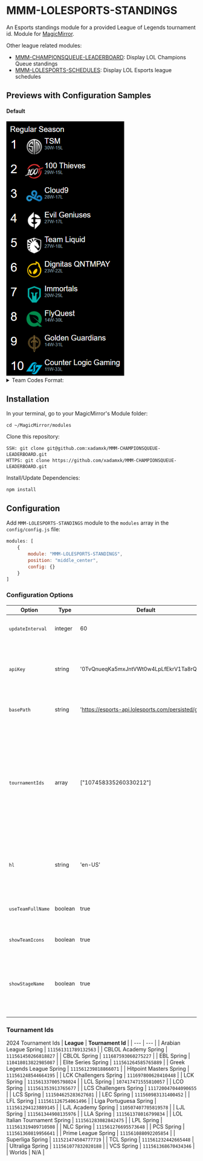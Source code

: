 # MMM-LOLESPORTS-STANDINGS
An Esports standings module for a provided League of Legends tournament id.
Module for <a href="https://github.com/MichMich/MagicMirror">MagicMirror</a>.

Other league related modules:
- <a href="https://github.com/xadamxk/MMM-CHAMPIONSQUEUE-LEADERBOARD">MMM-CHAMPIONSQUEUE-LEADERBOARD</a>: Display LOL Champions Queue standings
- <a href="https://github.com/xadamxk/MMM-LOLESPORTS-SCHEDULES">MMM-LOLESPORTS-SCHEDULES</a>: Display LOL Esports league schedules 

## Previews with Configuration Samples
#### Default
<img src="https://github.com/xadamxk/MMM-LOLESPORTS-STANDINGS/blob/master/screenshots/screenshot_default.png?raw=true" title="Preview"  />

<details> 
  <summary>Team Codes Format:</summary>
  <img src="https://github.com/xadamxk/MMM-LOLESPORTS-STANDINGS/blob/master/screenshots/screenshot_teamCodes.png?raw=true" title="Preview Team Codes"  />
	<pre><code>
config: {
    useTeamFullName: false
}
	</code></pre>
</details>

## Installation
In your terminal, go to your MagicMirror's Module folder:
````
cd ~/MagicMirror/modules
````

Clone this repository:
````
SSH: git clone git@github.com:xadamxk/MMM-CHAMPIONSQUEUE-LEADERBOARD.git
HTTPS: git clone https://github.com/xadamxk/MMM-CHAMPIONSQUEUE-LEADERBOARD.git
````

Install/Update Dependencies:
````
npm install
````

## Configuration
Add `MMM-LOLESPORTS-STANDINGS` module to the `modules` array in the `config/config.js` file:
````javascript
modules: [
	{
		module: "MMM-LOLESPORTS-STANDINGS",
		position: "middle_center",
		config: {}
	}
]
````
### Configuration Options

| **Option** | **Type** | **Default** | **Description** |
| --- | --- | --- | --- |
| `updateInterval` | integer | 60 | Number of minutes to poll api for updates. |
| `apiKey` | string | '0TvQnueqKa5mxJntVWt0w4LpLfEkrV1Ta8rQBb9Z' | Api key used to query esports API - all users' api key is the default key. |
| `basePath` | string | 'https://esports-api.lolesports.com/persisted/gw' | Base bath used to query the esports api. |
| `tournamentIds` | array | ["107458335260330212"] | Array of tournament ids to get esport standings. Module is coded to handle one, but multiple tourament ids may be supported. Refer to tournament table below for ids of other leagues. |
| `hl` | string | 'en-US' | Host language/ locale to use when requesting esports data. |
| `useTeamFullName` | boolean  | true | Set `false` to show team codes rather than team names. |
| `showTeamIcons` | boolean  | true | Set `false` to hide team icons. |
| `showStageName` | boolean  | true | Set `false` to hide the stage name above standings list (ie. Regular Season, Playoffs, etc) |

### Tournament Ids
2024 Tournament Ids
| **League** | **Tournament Id** |
| --- | --- |
| Arabian League Spring | `111561311789132563` |
| CBLOL Academy Spring | `111561450266818827` |
| CBLOL Spring | `111687593060275227` |
| EBL Spring | `110418013822985087` |
| Elite Series Spring | `111561264585765889` |
| Greek Legends League Spring | `111561239818866071` |
| Hitpoint Masters Spring | `111561248544664195` |
| LCK Challengers Spring | `111697800628410448` |
| LCK Spring | `111561337005798024` |
| LCL Spring | `107417471555810057` |
| LCO Spring | `111561353913765677` |
| LCS Challengers Spring | `111720047044090655` |
| LCS Spring | `111504625283627681` |
| LEC Spring | `111560983131400452` |
| LFL Spring | `111561126754061496` |
| Liga Portuguesa Spring | `111561294123889145` |
| LJL Academy Spring | `110507407705819578` |
| LJL Spring | `111561344908135976` |
| LLA Spring | `111561378016799834` |
| LOL Italian Tournament Spring | `111561283082842475` |
| LPL Spring | `111561319409710508` |
| NLC Spring | `111561276695573648` |
| PCS Spring | `111561360819956641` |
| Prime League Spring | `111561088092205854` |
| Superliga Spring | `111521474504777719` |
| TCL Spring | `111561232442665448` |
| Ultraliga Spring | `111561077832020188` |
| VCS Spring | `111561368670434346` |
| Worlds | N/A |
